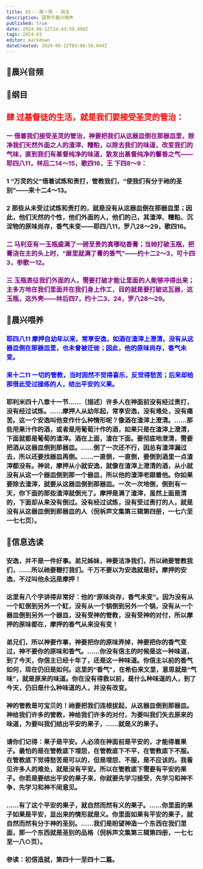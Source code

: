 ```yaml
---
title: 05---第一周 · 周五
description: 国殇节晨兴喂养
published: true
date: 2024-06-12T14:43:59.498Z
tags: 2024-03
editor: markdown
dateCreated: 2024-06-12T03:00:56.044Z
---
```


## 🎵晨兴音频

## 📖纲目

## <font color=red>肆    过基督徒的生活，就是我们要接受圣灵的管治：</font>

### <font color=purple>一    借着我们接受圣灵的管治，神要把我们从这器皿倒在那器皿里，除净我们天然外面之人的渣滓、糟粕，以除去我们的味道，改变我们的气味，直到我们有基督纯净的味道，散发出基督纯净的馨香之气——耶四八11，林后二14～15，歌四16，王 下四8～9：</font>

### 1    “万灵的父”借着试炼和责打，管教我们，“使我们有分于祂的圣别”——来十二4～13。

### 2     那些从未受过试炼和责打的，就是没有从这器皿倒在那器皿里；因此，他们天然的个性，他们外面的人，他们的己，其渣滓、糟粕、沉淀物的原味尚存，香气未变——耶四八11，罗八28～29，歌四16。

### <font color=purple>二    马利亚有一玉瓶盛满了一磅至贵的真哪哒香膏；当她打破玉瓶，把膏浇在主的头上时，“屋里就满了膏的香气”——约十二2～3，可十四3，参歌一12。</font>

### <font color=purple>三    玉瓶表征我们外面的人，需要打破才能让里面的人能够冲得出来；主多方地在我们里面并在我们身上作工，目的就是要打破这瓦器，这玉瓶，这外壳——林后四7，约十二3、24，罗八28～29。</font>

## 📖晨兴喂养

### <font color=blue>耶四八11    摩押自幼年以来，常享安逸，如酒在渣滓上澄清，没有从这器皿倒在那器皿里，也未曾被迁徙；因此，他的原味尚存，香气未变。</font>

### <font color=blue>来十二11    一切的管教，当时固然不觉得喜乐，反觉得愁苦；后来却给那借此受过操练的人，结出平安的义果。</font>

### 耶利米四十八章十一节……〔描述〕许多人在神面前没有经过责打，没有经过试炼。……摩押人从幼年起，常享安逸，没有难处，没有痛苦。这一个安逸叫他变作什么种情形呢？像酒在渣滓上澄清。……那些用果汁作的酒，或者是用葡萄汁作的酒，如果只是在渣滓上澄清，下面就都是葡萄的渣滓。酒在上面，渣在下面。要彻底地澄清，需要把酒从这器皿倒到那器皿。……倒了一次还不行，因总有渣滓漏过去，所以还要找器皿再倒。……一直倒，一直倒，要倒到酒里一点渣滓都没有。神说，摩押从小就安逸，就像在渣滓上澄清的酒，从小就没有从这一个器皿倒到那一个器皿，所以他的渣滓老跟着他。你如果要除去渣滓，就要从这器皿倒到那器皿。一次一次地倒，倒到有一天，你下面的那些渣滓就倒光了。摩押是满了渣滓，虽然上面是清的，下面却从来没有倒过。没有经过试炼，没有受过责打的人，就是没有从这器皿倒到那器皿的人（倪柝声文集第三辑第四册，一七六至一七七页）。

## 📖信息选读

### 安逸，并不是一件好事。弟兄姊妹，神要洁净我们，所以祂要管教我们，……所以祂要鞭打我们。千万不要以为安逸就是好。摩押的安逸，不过叫他永远是摩押！

### 这里有八个字讲得非常好：他的“原味尚存，香气未变”。因为没有从一个缸倒到另外一个缸，没有从一个锅倒到另外一个锅，没有从一个器皿倒到另外一个器皿，没有受神的管教，没有受神的对付，所以摩押的原味都在，摩押的香气从来没有变！

### 弟兄们，所以神要作事，神要把你的原味弄掉，神要把你的香气变过，神不要你的原味和香气。……你没有信主的时候是这一种味道，到了今天，你信主已经十年了，还是这一种味道。你信主以前的香气如何，现在仍旧是如何。这里的“香气”，在希伯来文里，意思就是“气味”，就是原来的味道。你在没有得救以前，是什么种味道的人，到了今天，仍旧是什么种味道的人，并没有改变。

### 神的管教是可宝贝的！祂要把我们连根拔起，从这器皿倒到那器皿。神给我们许多的管教，神给我们许多的对付，为要叫我们失去原来的味道，为要叫我们结出平安的果子，……就是义的果子。

### 请你们记得：果子是平安。人必须在神面前是平安的，才能得着果子。最怕的是在管教底下埋怨，在管教底下不平，在管教底下不服。在管教底下觉得愁苦是可以的，但是埋怨、不服，是不应该的。我看见许多人的难处，就是没有平安。所以在管教底下需要有平安的果子。你若是要结出平安的果子来，你就要先学习接受，先学习和神不争，先学习和神不闹意见。

### ……有了这个平安的果子，就自然而然有义的果子。……你里面的果子如果是平安，显出来的情形就是义。你里面如果有平安的果子，就自然而然有分于神的圣别。……我们是盼望神造一个东西在我们里面，那一个东西就是圣别的品格（倪柝声文集第三辑第四册，一七七至一八○页）。

### 参读：初信造就，第四十一至四十二篇。
<!-- Google tag (gtag.js) -->
<script async src="https://www.googletagmanager.com/gtag/js?id=G-1P8709Z16T"></script>
<script>
  window.dataLayer = window.dataLayer || [];
  function gtag(){dataLayer.push(arguments);}
  gtag('js', new Date());

  gtag('config', 'G-1P8709Z16T');
</script>